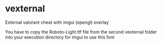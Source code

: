 # vexternal

External valorant cheat with imgui (opengl) overlay

You have to copy the Roboto-Light.ttf file from the second vexternal folder into your execution directory for imgui to use this font
